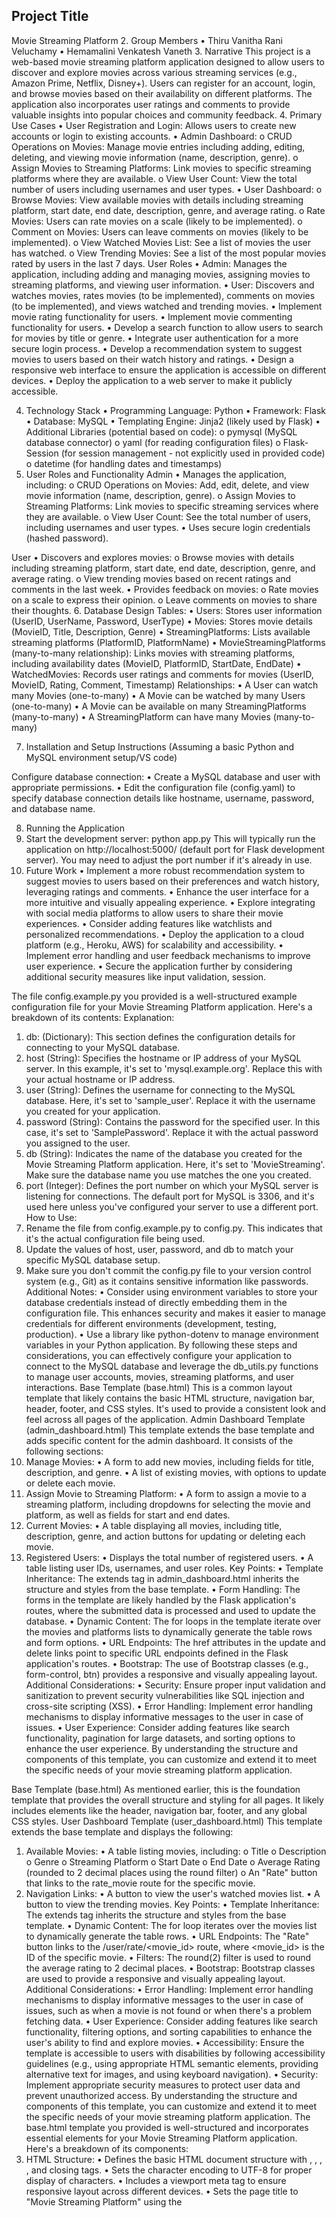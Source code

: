 ## Project Title
Movie Streaming Platform
2. Group Members
•	Thiru Vanitha Rani Veluchamy
•	Hemamalini Venkatesh Vaneth
3. Narrative
This project is a web-based movie streaming platform application designed to allow users to discover and explore movies across various streaming services (e.g., Amazon Prime, Netflix, Disney+). Users can register for an account, login, and browse movies based on their availability on different platforms. The application also incorporates user ratings and comments to provide valuable insights into popular choices and community feedback.
4. Primary Use Cases
•	User Registration and Login: Allows users to create new accounts or login to existing accounts.
•	Admin Dashboard:
o	CRUD Operations on Movies: Manage movie entries including adding, editing, deleting, and viewing movie information (name, description, genre).
o	Assign Movies to Streaming Platforms: Link movies to specific streaming platforms where they are available.
o	View User Count: View the total number of users including usernames and user types.
•	User Dashboard:
o	Browse Movies: View available movies with details including streaming platform, start date, end date, description, genre, and average rating.
o	Rate Movies: Users can rate movies on a scale (likely to be implemented).
o	Comment on Movies: Users can leave comments on movies (likely to be implemented).
o	View Watched Movies List: See a list of movies the user has watched.
o	View Trending Movies: See a list of the most popular movies rated by users in the last 7 days.
User Roles
•	Admin: Manages the application, including adding and managing movies, assigning movies to streaming platforms, and viewing user information.
•	User: Discovers and watches movies, rates movies (to be implemented), comments on movies (to be implemented), and views watched and trending movies.
•	Implement movie rating functionality for users.
•	Implement movie commenting functionality for users.
•	Develop a search function to allow users to search for movies by title or genre.
•	Integrate user authentication for a more secure login process.
•	Develop a recommendation system to suggest movies to users based on their watch history and ratings.
•	Design a responsive web interface to ensure the application is accessible on different devices.
•	Deploy the application to a web server to make it publicly accessible.


4. Technology Stack
•	Programming Language: Python
•	Framework: Flask
•	Database: MySQL
•	Templating Engine: Jinja2 (likely used by Flask)
•	Additional Libraries (potential based on code):
o	pymysql (MySQL database connector)
o	yaml (for reading configuration files)
o	Flask-Session (for session management - not explicitly used in provided code)
o	datetime (for handling dates and timestamps)
5. User Roles and Functionality
Admin
•	Manages the application, including:
o	CRUD Operations on Movies: Add, edit, delete, and view movie information (name, description, genre).
o	Assign Movies to Streaming Platforms: Link movies to specific streaming services where they are available.
o	View User Count: See the total number of users, including usernames and user types.
•	Uses secure login credentials (hashed password).


User
•	Discovers and explores movies:
o	Browse movies with details including streaming platform, start date, end date, description, genre, and average rating.
o	View trending movies based on recent ratings and comments in the last week.
•	Provides feedback on movies:
o	Rate movies on a scale to express their opinion.
o	Leave comments on movies to share their thoughts.
6. Database Design
Tables:
•	Users: Stores user information (UserID, UserName, Password, UserType)
•	Movies: Stores movie details (MovieID, Title, Description, Genre)
•	StreamingPlatforms: Lists available streaming platforms (PlatformID, PlatformName)
•	MovieStreamingPlatforms (many-to-many relationship): Links movies with streaming platforms, including availability dates (MovieID, PlatformID, StartDate, EndDate)
•	WatchedMovies: Records user ratings and comments for movies (UserID, MovieID, Rating, Comment, Timestamp)
Relationships:
•	A User can watch many Movies (one-to-many)
•	A Movie can be watched by many Users (one-to-many)
•	A Movie can be available on many StreamingPlatforms (many-to-many)
•	A StreamingPlatform can have many Movies (many-to-many)
 

7. Installation and Setup Instructions
(Assuming a basic Python and MySQL environment setup/VS code)

Configure database connection:
•	Create a MySQL database and user with appropriate permissions.
•	Edit the configuration file (config.yaml) to specify database connection details like hostname, username, password, and database name.


8. Running the Application
1.	Start the development server:
python app.py
This will typically run the application on http://localhost:5000/ (default port for Flask development server). You may need to adjust the port number if it's already in use.
9. Future Work
•	Implement a more robust recommendation system to suggest movies to users based on their preferences and watch history, leveraging ratings and comments.
•	Enhance the user interface for a more intuitive and visually appealing experience.
•	Explore integrating with social media platforms to allow users to share their movie experiences.
•	Consider adding features like watchlists and personalized recommendations.
•	Deploy the application to a cloud platform (e.g., Heroku, AWS) for scalability and accessibility.
•	Implement error handling and user feedback mechanisms to improve user experience.
•	Secure the application further by considering additional security measures like input validation, session.

The file config.example.py you provided is a well-structured example configuration file for your Movie Streaming Platform application. Here's a breakdown of its contents:
Explanation:
1.	db: (Dictionary): This section defines the configuration details for connecting to your MySQL database.
2.	host (String): Specifies the hostname or IP address of your MySQL server. In this example, it's set to 'mysql.example.org'. Replace this with your actual hostname or IP address.
3.	user (String): Defines the username for connecting to the MySQL database. Here, it's set to 'sample_user'. Replace it with the username you created for your application.
4.	password (String): Contains the password for the specified user. In this case, it's set to 'SamplePassword'. Replace it with the actual password you assigned to the user.
5.	db (String): Indicates the name of the database you created for the Movie Streaming Platform application. Here, it's set to 'MovieStreaming'. Make sure the database name you use matches the one you created.
6.	port (Integer): Defines the port number on which your MySQL server is listening for connections. The default port for MySQL is 3306, and it's used here unless you've configured your server to use a different port.
How to Use:
1.	Rename the file from config.example.py to config.py. This indicates that it's the actual configuration file being used.
2.	Update the values of host, user, password, and db to match your specific MySQL database setup.
3.	Make sure you don't commit the config.py file to your version control system (e.g., Git) as it contains sensitive information like passwords.
Additional Notes:
•	Consider using environment variables to store your database credentials instead of directly embedding them in the configuration file. This enhances security and makes it easier to manage credentials for different environments (development, testing, production).
•	Use a library like python-dotenv to manage environment variables in your Python application.
By following these steps and considerations, you can effectively configure your application to connect to the MySQL database and leverage the db_utils.py functions to manage user accounts, movies, streaming platforms, and user interactions.
Base Template (base.html)
This is a common layout template that likely contains the basic HTML structure, navigation bar, header, footer, and CSS styles. It's used to provide a consistent look and feel across all pages of the application.
Admin Dashboard Template (admin_dashboard.html)
This template extends the base template and adds specific content for the admin dashboard. It consists of the following sections:
1. Manage Movies:
•	A form to add new movies, including fields for title, description, and genre.
•	A list of existing movies, with options to update or delete each movie.
2. Assign Movie to Streaming Platform:
•	A form to assign a movie to a streaming platform, including dropdowns for selecting the movie and platform, as well as fields for start and end dates.
3. Current Movies:
•	A table displaying all movies, including title, description, genre, and action buttons for updating or deleting each movie.
4. Registered Users:
•	Displays the total number of registered users.
•	A table listing user IDs, usernames, and user roles.
Key Points:
•	Template Inheritance: The extends tag in admin_dashboard.html inherits the structure and styles from the base template.
•	Form Handling: The forms in the template are likely handled by the Flask application's routes, where the submitted data is processed and used to update the database.
•	Dynamic Content: The for loops in the template iterate over the movies and platforms lists to dynamically generate the table rows and form options.
•	URL Endpoints: The href attributes in the update and delete links point to specific URL endpoints defined in the Flask application's routes.
•	Bootstrap: The use of Bootstrap classes (e.g., form-control, btn) provides a responsive and visually appealing layout.
Additional Considerations:
•	Security: Ensure proper input validation and sanitization to prevent security vulnerabilities like SQL injection and cross-site scripting (XSS).
•	Error Handling: Implement error handling mechanisms to display informative messages to the user in case of issues.
•	User Experience: Consider adding features like search functionality, pagination for large datasets, and sorting options to enhance the user experience.
By understanding the structure and components of this template, you can customize and extend it to meet the specific needs of your movie streaming platform application.

Base Template (base.html)
As mentioned earlier, this is the foundation template that provides the overall structure and styling for all pages. It likely includes elements like the header, navigation bar, footer, and any global CSS styles.
User Dashboard Template (user_dashboard.html)
This template extends the base template and displays the following:
1. Available Movies:
•	A table listing movies, including:
o	Title
o	Description
o	Genre
o	Streaming Platform
o	Start Date
o	End Date
o	Average Rating (rounded to 2 decimal places using the round filter)
o	An "Rate" button that links to the rate_movie route for the specific movie.
2. Navigation Links:
•	A button to view the user's watched movies list.
•	A button to view the trending movies.
Key Points:
•	Template Inheritance: The extends tag inherits the structure and styles from the base template.
•	Dynamic Content: The for loop iterates over the movies list to dynamically generate the table rows.
•	URL Endpoints: The "Rate" button links to the /user/rate/<movie_id> route, where <movie_id> is the ID of the specific movie.
•	Filters: The round(2) filter is used to round the average rating to 2 decimal places.
•	Bootstrap: Bootstrap classes are used to provide a responsive and visually appealing layout.
Additional Considerations:
•	Error Handling: Implement error handling mechanisms to display informative messages to the user in case of issues, such as when a movie is not found or when there's a problem fetching data.
•	User Experience: Consider adding features like search functionality, filtering options, and sorting capabilities to enhance the user's ability to find and explore movies.
•	Accessibility: Ensure the template is accessible to users with disabilities by following accessibility guidelines (e.g., using appropriate HTML semantic elements, providing alternative text for images, and using keyboard navigation).
•	Security: Implement appropriate security measures to protect user data and prevent unauthorized access.
By understanding the structure and components of this template, you can customize and extend it to meet the specific needs of your movie streaming platform application.
The base.html template you provided is well-structured and incorporates essential elements for your Movie Streaming Platform application. Here's a breakdown of its components:
1. HTML Structure:
•	Defines the basic HTML document structure with <!DOCTYPE html>, <html>, <head>, <body>, and closing tags.
•	Sets the character encoding to UTF-8 for proper display of characters.
•	Includes a viewport meta tag to ensure responsive layout across different devices.
•	Sets the page title to "Movie Streaming Platform" using the <title> tag.
2. Bootstrap Integration:
•	Links the Bootstrap CSS framework (https://cdn.jsdelivr.net/npm/bootstrap@5.3.0-alpha3/dist/css/bootstrap.min.css) to provide styling for various UI components like navigation bar, buttons, and alerts.
3. Navigation Bar:
•	Uses the Bootstrap navbar component to create a navigation bar at the top.
•	Includes the application logo (Movie Platform) as the brand name using <a class="navbar-brand">.
•	Utilizes a collapsible navbar (navbar-collapse) for smaller screens.
•	Conditionally displays user-specific navigation links:
o	If a username is present in the session (session.get('username')), it displays a welcome message and a logout link.
o	If no username is found, it displays login and register links.
4. Content Container:
•	Defines a container element (div) with the container class from Bootstrap for better layout and responsiveness.
•	Includes a space for displaying flash messages using Jinja2 templating features.
•	Defines a content block ({% block content %}{% endblock %}) that serves as a placeholder for content specific to each page. This block will be overridden by individual templates that inherit from base.html.
Key Points:
•	Base Template for Inheritance: This template serves as the foundation for all other templates in your application, providing a consistent layout and navigation structure.
•	Flash Messages: The template leverages Flask's flash messaging system to display temporary messages (e.g., login success, registration confirmation) to the user.
•	Session-based Login Detection: The template checks for a username in the session to determine whether to display user-specific navigation links or login/register options.
Additional Considerations:
•	Customization: You can customize the navigation bar by adding additional links or styling options to match your application's design.
•	Footer: Consider adding a footer section to the base template for displaying copyright information, contact details, or social media links.
•	Error Handling: You might want to include a dedicated block or mechanism in the base template to display error messages or handle exceptions gracefully.
By understanding the structure and components of this base template, you can effectively extend it to create custom page layouts for different sections of your movie streaming platform application.
Base Template (base.html)
As previously discussed, this is the foundational template that provides the overall structure and styling for all pages. It includes the navigation bar, content container, and flash message handling.
Login Template (login.html)
This template extends the base template and adds the following content:
1. Login Form:
•	A form with two fields:
o	Username: A text input field for the user's username.
o	Password: A password input field for the user's password.
•	A submit button to submit the form.
2. Registration Link:
•	A hyperlink to the registration page (/register) with the text "Don't have an account? Register here".
Key Points:
•	Template Inheritance: The extends tag inherits the structure and styles from the base template.
•	Form Handling: The form is likely handled by a Flask route that processes the submitted credentials, validates them, and redirects the user to the appropriate dashboard (admin or user).
•	Security Considerations:
o	Password Hashing: The password should be hashed before storing it in the database to enhance security.
o	Input Validation: Implement input validation to prevent malicious input.
o	Session Management: Use Flask's session management to store user information after successful login.
Additional Considerations:
•	Error Handling: Display error messages to the user if the login credentials are invalid.
•	User Experience: Consider adding features like password reset functionality and account recovery options.
•	Security: Implement appropriate security measures to protect user data and prevent unauthorized access.
By understanding the structure and components of this template, you can customize it to meet your specific login requirements and enhance the user experience.
Platform.html
Explanation:
This template displays a list of existing streaming platforms and provides options to update or delete them. It also includes a form to add new platforms.
Key Elements:
•	Platform List:
o	Displays a table with two columns: Platform Name and Actions.
o	Each platform is listed with an "Update" and "Delete" button.
o	The "Update" button likely links to a form where the platform name can be edited.
•	Add New Platform:
o	A form with a single input field for the platform name.
o	A "Add Platform" button to submit the form and add the new platform to the database.
Note: The specific behavior of the "Update" and "Delete" buttons would depend on the corresponding Flask routes and database operations defined in your application.
Additional Considerations:
•	Error Handling: Implement error handling to display appropriate messages to the user in case of invalid input or database errors.
•	Security: Ensure proper input validation and sanitization to prevent security vulnerabilities.
•	User Experience: Consider adding features like search and sorting functionality to improve the user experience.
By understanding the structure and components of this template, you can customize it to meet your specific requirements and enhance the functionality of your movie streaming platform.
This template provides a basic interface for managing streaming platforms. Here's a breakdown:
Form for Adding a New Platform:
•	Input Field: A text input field for the user to enter the platform name.
•	Submit Button: A button labeled "Add" that triggers the form submission.
•	Form Action: The form is submitted to the /admin/platforms endpoint, likely handled by a Flask route to process the new platform addition.
Table of Existing Platforms:
•	Header: Displays column headers for "Platform ID," "Platform Name," and "Actions."
•	Rows:
o	For each platform in the platforms list, a row is generated.
o	The first column displays the platform's ID.
o	The second column displays the platform's name.
o	The third column contains a form with a "Delete" button.
•	Delete Button:
o	The form includes a hidden input field to pass the platform ID to the server.
o	The "Delete" button triggers the form submission, which likely results in the deletion of the platform from the database.
Key Points:
•	Form Handling: The Flask application likely handles the form submissions and performs the appropriate database operations (adding or deleting platforms).
•	Template Context: The platforms variable is likely passed from the Flask view to the template, providing the list of existing platforms.
•	Security: Consider implementing appropriate security measures, such as input validation and CSRF protection, to prevent malicious input and attacks.
•	User Experience: You might want to add features like editing platform names or providing more detailed information about each platform.
By understanding the structure and components of this template, you can customize it to meet your specific requirements and enhance the functionality of your movie streaming platform.
Breakdown of rate_movie.html
Base Template (base.html)
As previously discussed, this is the foundational template that provides the overall structure and styling for all pages. It includes the navigation bar, content container, and flash message handling.
Rate Movie Template (rate_movie.html)
This template extends the base template and adds the following content:
1. Rating and Comment Form:
•	A form with two fields:
o	Rating: A number input field with a minimum value of 1 and a maximum value of 5.
o	Comment: A text area for the user to enter a comment.
•	A submit button to submit the form.
2. Existing Comments:
•	A table displaying existing comments for the movie:
o	Username: The username of the user who posted the comment.
o	Comment: The text of the comment.
o	Timestamp: The timestamp of when the comment was posted.
Key Points:
•	Template Inheritance: The extends tag inherits the structure and styles from the base template.
•	Form Handling: The form is likely handled by a Flask route that processes the submitted rating and comment, and then adds them to the database.
•	Dynamic Content: The table of existing comments is populated dynamically based on the comments list passed from the Flask view.
•	Security Considerations: Implement input validation and sanitization to prevent malicious input and potential security vulnerabilities.
•	User Experience: Consider adding features like a star rating system or a character limit for comments.
Additional Considerations:
•	Error Handling: Display informative error messages if the form submission fails or if there are issues with the database operations.
•	User Authentication: Ensure that only authenticated users can submit ratings and comments.
•	Data Validation: Validate the rating input to ensure it's within the allowed range.
•	Accessibility: Make sure the template is accessible to users with disabilities by following accessibility guidelines.
By understanding the structure and components of this template, you can customize it to meet your specific requirements and enhance the user experience of your movie streaming platform.
Breakdown of register.html
Base Template (base.html)
As previously discussed, this is the foundational template that provides the overall structure and styling for all pages. It includes the navigation bar, content container, and flash message handling.
Registration Template (register.html)
This template extends the base template and adds the following content:
1. Registration Form:
•	A form with three fields:
o	Username: A text input field for the user's desired username.
o	Password: A password input field for the user's chosen password.
o	Confirm Password: A password input field to confirm the password.
•	A submit button to submit the form.
2. Login Link:
•	A hyperlink to the login page (/login) with the text "Already have an account? Login here".
Key Points:
•	Template Inheritance: The extends tag inherits the structure and styles from the base template.
•	Form Handling: The form is likely handled by a Flask route that processes the submitted registration information, validates it, and adds a new user to the database.
•	Password Confirmation: The template includes a separate field for confirming the password to ensure that the user enters the same password twice.
•	Security Considerations:
o	Password Hashing: The password should be hashed before storing it in the database to enhance security.
o	Input Validation: Implement input validation to prevent malicious input.
o	Error Handling: Display error messages to the user if the registration fails due to invalid input or database errors.
Additional Considerations:
•	User Experience: Consider adding features like email verification or password strength indicators to improve the registration process.
•	Data Privacy: Ensure that user data is stored securely and handled in compliance with privacy regulations.
•	Accessibility: Make sure the template is accessible to users with disabilities by following accessibility guidelines.
By understanding the structure and components of this template, you can customize it to meet your specific registration requirements and enhance the user experience of your movie streaming platform.
Breakdown of trending.html
Base Template (base.html)
As previously discussed, this is the foundational template that provides the overall structure and styling for all pages. It includes the navigation bar, content container, and flash message handling.
Trending Movies Template (trending.html)
This template extends the base template and displays a list of trending movies based on the number of comments received within the last 7 days.
Key Elements:
•	Table: A table is used to display the trending movies, with columns for the movie title and the number of comments.
•	Dynamic Content: The table rows are dynamically generated using a for loop that iterates over the movies list.
•	Trending Criteria: The movies list is likely populated with movies that have the highest number of comments within the past 7 days. This filtering and sorting is typically done in the backend (Flask application) and then passed to the template.
Additional Considerations:
•	User Experience: Consider adding links to the movie details page for each movie in the list.
•	Error Handling: Implement error handling to display informative messages if there are issues fetching trending movies.
•	Data Accuracy: Ensure that the timestamp-based filtering for trending movies is accurate and efficient.
•	Performance Optimization: If the number of movies is large, consider implementing pagination or lazy loading to improve performance.
By understanding the structure and components of this template, you can customize it to meet your specific requirements and enhance the user experience of your movie streaming platform.
Breakdown of update_movie.html
Base Template (base.html)
As previously discussed, this is the foundational template that provides the overall structure and styling for all pages. It includes the navigation bar, content container, and flash message handling.
Update Movie Template (update_movie.html)
This template extends the base template and provides a form to update an existing movie.
Key Elements:
•	Form:
o	The form is pre-filled with the current details of the movie being updated.
o	Fields for title, description, and genre are provided.
o	The form action is set to /admin/update/{{ movie_id }}, where movie_id is the ID of the movie being updated.
•	Form Handling: The Flask application likely handles the form submission, updates the movie in the database, and redirects the user back to the admin dashboard.
Additional Considerations:
•	Error Handling: Implement error handling to display informative messages to the user in case of invalid input or database errors.
•	User Experience: Consider adding a "Cancel" button to allow the user to cancel the update process.
•	Security: Ensure proper input validation and sanitization to prevent malicious input and security vulnerabilities.
By understanding the structure and components of this template, you can customize it to meet your specific requirements and enhance the user experience of your movie streaming platform.
Watched_Movies.html
This template displays a list of movies that the current user has watched, along with their ratings and comments.
Breakdown:
1.	Template Inheritance: The extends tag inherits the structure and styling from the base template.
2.	Table: A table is used to display the watched movies, with columns for the movie title, rating, and comment.
3.	Dynamic Content: The for loop iterates over the movies list and populates the table rows with the corresponding data.
Key Points:
•	Data Source: The movies list is likely populated from the user's watched movies data stored in the database.
•	User Experience: Consider adding features like sorting the movies by title, rating, or timestamp.
•	Error Handling: Implement error handling to display informative messages if there are issues fetching the watched movies.
•	Security: Ensure that only authenticated users can access their watched movies list.
By understanding the structure and components of this template, you can customize it to meet your specific requirements and enhance the user experience of your movie streaming platform.
This file, named SQL_init.sql, appears to be a MySQL database dump containing the schema and data for a movie streaming platform application. Here's a breakdown of the information it provides:
Database Name: velucht_MovieStreaming
Tables:
•	Movies
o	Contains information about movies, including:
	MovieID (primary key, auto-incrementing integer)
	Title (string)
	Description (text)
	Genre (string)
•	MovieStreamingPlatforms
o	Links movies to streaming platforms where they are available, including:
	ID (primary key, auto-incrementing integer)
	MovieID (foreign key referencing Movies.MovieID)
	PlatformID (foreign key referencing StreamingPlatforms.PlatformID)
	StartDate (date)
	EndDate (date)
•	StreamingPlatforms
o	Stores information about available streaming platforms:
	PlatformID (primary key, auto-incrementing integer)
	PlatformName (string)
•	Users
o	Contains user account information:
	UserID (primary key, auto-incrementing integer)
	UserName (string)
	Password (string, hashed for security)
	UserType (enum: 'admin' or 'user')
•	WatchedMovies
o	Tracks movies watched by users, including:
	ID (primary key, auto-incrementing integer)
	UserID (foreign key referencing Users.UserID)
	MovieID (foreign key referencing Movies.MovieID)
	Rating (integer)
	Comment (text)
	Timestamp (datetime)
Data:
The file also contains sample data for each table, including movie titles, descriptions, genres, user accounts, and movies watched by users with ratings and comments (if provided).
Additional Notes:
•	The UserID in the WatchedMovies table is likely linked to a separate user authentication mechanism, as the password is not stored directly in this table.
•	The schema enforces referential integrity constraints using foreign keys to ensure data consistency.
This information can be helpful for understanding the structure and data within the movie streaming platform database.
In Summary,

What is it?
Our Movie Streaming Platform is a digital platform that allows users to watch movies and TV shows online. It provides a vast library of content, from classic films to the latest releases.
What can you do?
•	Stream: Watch movies and TV shows on your computer, tablet, or smartphone.
•	Search: Find specific titles using our powerful search function.
•	Browse: Discover new content based on genre, actor, or director.
•	Create Watchlists: Save movies and shows to watch later.
•	Rate and Review: Share your thoughts on movies and TV shows.





